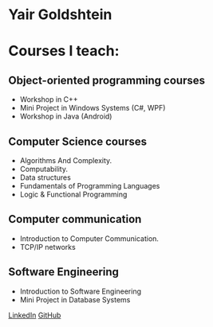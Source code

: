 # Yair Goldshtein

# Courses I teach:

## Object-oriented programming courses
* Workshop in C++
* Mini Project in Windows Systems (C#, WPF)
* Workshop  in Java (Android)

## Computer Science courses
* Algorithms And Complexity.
* Computability.
* Data structures
*  Fundamentals of Programming Languages
*  Logic & Functional Programming

## Computer communication 
* Introduction to Computer Communication.
* TCP/IP networks

## Software Engineering
* Introduction to Software Engineering
* Mini Project in Database Systems


[LinkedIn](https://www.linkedin.com/in/yair-goldshtein/)
[GitHub](https://github.com/yair-go)

